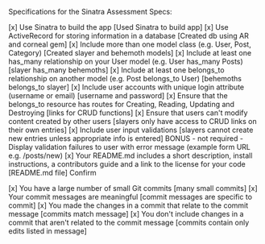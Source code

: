 Specifications for the Sinatra Assessment
Specs:

 [x] Use Sinatra to build the app [Used Sinatra to build app]
 [x] Use ActiveRecord for storing information in a database [Created db using AR and corneal gem]
 [x] Include more than one model class (e.g. User, Post, Category) [Created slayer and behemoth models]
 [x] Include at least one has_many relationship on your User model (e.g. User has_many Posts) [slayer has_many behemoths]
 [x] Include at least one belongs_to relationship on another model (e.g. Post belongs_to User) [behemoths belongs_to slayer]
 [x] Include user accounts with unique login attribute (username or email) [username and password]
 [x] Ensure that the belongs_to resource has routes for Creating, Reading, Updating and Destroying [links for CRUD functions]
 [x] Ensure that users can't modify content created by other users [slayers only have access to CRUD links on their own entries]
 [x] Include user input validations [slayers cannot create new entries unless appropriate info is entered]
 BONUS - not required - Display validation failures to user with error message (example form URL e.g. /posts/new)
 [x] Your README.md includes a short description, install instructions, a contributors guide and a link to the license for your code [README.md file]
Confirm

 [x] You have a large number of small Git commits [many small commits]
 [x] Your commit messages are meaningful [commit messages are specific to commit]
 [x] You made the changes in a commit that relate to the commit message [commits match message]
 [x] You don't include changes in a commit that aren't related to the commit message [commits contain only edits listed in message]